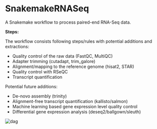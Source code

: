 # SnakemakeRNASeq
A Snakemake workflow to process paired-end RNA-Seq data.

**Steps:**

The workflow consists following steps/rules with potential additions and extractions:

- Quality control of the raw data (FastQC, MultiQC)
- Adapter trimming (cutadapt, trim_galore)
- Alignment/mapping to the reference genome (hisat2, STAR)
- Quality control with RSeQC
- Transcript quantification

Potential future additions:

- De-novo assembly (trinity)
- Alignment-free transcript quantification (kallisto/salmon)
- Machine learning based gene expression level quality control
- Differential gene expression analysis (deseq2/ballgown/sleuth) 

![dag](https://user-images.githubusercontent.com/42179487/61956450-20f8c500-af8b-11e9-847b-faa70ad33772.png)



